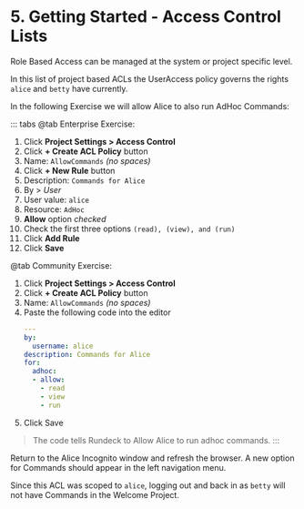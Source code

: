 # 5. Getting Started - Access Control Lists

Role Based Access can be managed at the system or project specific level.

In this list of project based ACLs the UserAccess policy governs the rights `alice` and `betty` have currently.

In the following Exercise we will allow Alice to also run AdHoc Commands:

::: tabs
@tab Enterprise Exercise:

1. Click **Project Settings > Access Control**
1. Click **+ Create ACL Policy** button
1. Name: `AllowCommands` _(no spaces)_
1. Click **+ New Rule** button
1. Description: `Commands for Alice`
1. By > _User_
1. User value: `alice`
1. Resource: `AdHoc`
1. **Allow** option _checked_
1. Check the first three options `(read), (view), and (run)`
1. Click **Add Rule**
1. Click **Save**

@tab Community Exercise:
1. Click **Project Settings > Access Control**
1. Click **+ Create ACL Policy** button
1. Name: `AllowCommands` _(no spaces)_
1. Paste the following code into the editor
    ```yaml
    ---
    by:
      username: alice
    description: Commands for Alice
    for:
      adhoc:
      - allow:
        - read
        - view
        - run
    ```
1. Click Save

>The code tells Rundeck to Allow Alice to run adhoc commands.
:::

Return to the Alice Incognito window and refresh the browser. A new option for Commands should appear in the left navigation menu.

Since this ACL was scoped to `alice`, logging out and back in as `betty` will not have Commands in the Welcome Project.
